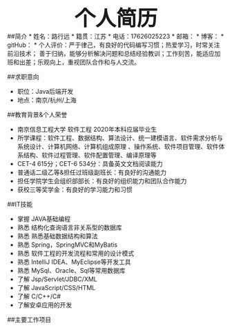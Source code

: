 <center><font size=8 style="font-weight:bold;">个人简历</font></center>
##简介
* 姓名：路行远               
* 籍贯：江苏
* 电话：17626025223
* 邮箱：<xingyuan223@gmail.com>  
* 博客：<https://blog.csdn.net/weixin_42505961> 
* gitHub：<https://github.com/CometObserver> 
* 个人评价：严于律己，有良好的代码编写习惯；热爱学习，时常关注前沿技术；
 善于归纳，能够分析解决问题和总结经验教训；工作刻苦，能适应加班和出差；乐观向上，重视团队合作和与人交流。

##求职意向
* 职位：Java后端开发
* 地点：南京/杭州/上海

##教育背景&个人荣誉
* 南京信息工程大学 软件工程 2020年本科应届毕业生 * 所学课程：软件工程、数据结构、算法设计、统一建模语言、软件需求分析与系统设计、计算机网络、计算机组成原理 、操作系统、软件项目管理、软件体系结构、软件过程管理、软件配置管理、编译原理等
* CET-4 615分；CET-6 534分：具备英文文档阅读能力
* 普通话二级乙等&担任过班级副班长：有良好的沟通能力
* 担任学院学生会组织部部长：有良好的组织能力和团队合作能力
* 获校三等奖学金：有良好的学习能力和习惯

##IT技能
* 掌握 JAVA基础编程
* 熟悉 结构化查询语言非关系型的数据库
* 熟悉 熟悉基础数据结构和算法
* 熟悉 Spring，SpringMVC和MyBatis
* 熟悉 软件工程的开发流程和常用的设计模式
* 熟悉 IntelliJ IDEA、MyEclipse等开发工具
* 熟悉 MySql、Oracle、Sql等常用数据库
* 了解 Jsp/Servlet/JDBC/XML
* 了解 JavaScript/CSS/HTML
* 了解 C/C++/C#
* 了解安卓应用的开发

##主要工作项目


